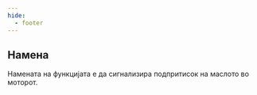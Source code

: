 ```yaml
---
hide:
  - footer
---
```




## Намена

Намената на функцијата е да сигнализира подпритисок на маслото во моторот.
